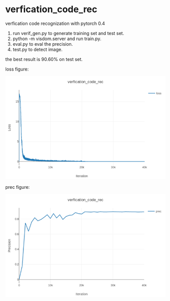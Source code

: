 # verfication_code_rec
verfication code recognization with pytorch 0.4

1. run verif_gen.py to generate training set and test set.
2. python -m visdom.server and run train.py.
3. eval.py to eval the precision.
4. test.py to detect image.

the best result is 90.60% on test set.  
  
loss figure: <br> 
  
![image](https://github.com/ZhongyuanW/verfication_code_rec/blob/master/figure/loss.png)


prec figure:<br>
  

![image](https://github.com/ZhongyuanW/verfication_code_rec/blob/master/figure/prec.png)
